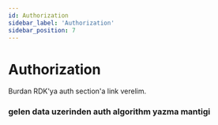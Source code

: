 ```yaml
---
id: Authorization
sidebar_label: 'Authorization'
sidebar_position: 7
---
```


# Authorization

Burdan RDK'ya auth section'a link verelim.

### gelen data uzerinden auth algorithm yazma mantigi


